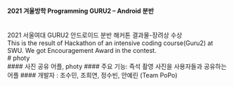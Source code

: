 #### 2021 겨울방학 Programming GURU2 – Android 분반 
</br>
2021 서울여대 GURU2 안드로이드 분반 해커톤 결과물-장려상 수상 </br>
This is the result of Hackathon of an intensive coding course(Guru2) at SWU. We got Encouragement Award in the contest.
</br>
# photy 
</br>
#### 사진 공유 어플, photy 
#### 주요 기능: 즉석 촬영 사진을 사용자들과  공유하는 어플 
#### 개발자 : 조수민, 조희연, 정수빈, 안예린 (Team PoPo)





